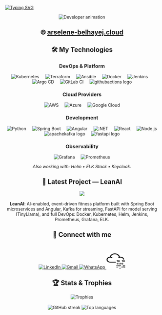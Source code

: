 [![Typing SVG](https://readme-typing-svg.demolab.com?font=Arial&weight=1000&size=50&duration=4500&pause=&multiline=true&width=1000&height=150&lines=%24+whoami;Arselene+Belhayej)](https://git.io/typing-svg)
<br/>
<div align="center">
  <img height="200" src="https://mir-s3-cdn-cf.behance.net/project_modules/source/06f21a161921919.63cd7887d0a70.gif" alt="Developer animation" />
</div>
<h2 align="center">
  🌐&nbsp;<a href="https://arselene-belhayej.cloud" target="_blank" rel="noopener noreferrer"><strong>arselene-belhayej.cloud</strong></a>
</h2>

<h2 align="center">🛠️ My Technologies</h2>
<h3 align="center">DevOps & Platform</h3>
<p align="center">
  <img src="https://cdn.jsdelivr.net/gh/devicons/devicon/icons/kubernetes/kubernetes-plain.svg" height="60" alt="Kubernetes"/>
  <img width="12"/>
  <img src="https://cdn.jsdelivr.net/gh/devicons/devicon/icons/terraform/terraform-original.svg" height="60" alt="Terraform"/>
  <img width="12"/>
  <img src="https://cdn.jsdelivr.net/gh/devicons/devicon/icons/ansible/ansible-original.svg" height="60" alt="Ansible"/>
  <img width="12"/>
  <img src="https://cdn.jsdelivr.net/gh/devicons/devicon/icons/docker/docker-original.svg" height="60" alt="Docker"/>
  <img width="12"/>
  <img src="https://cdn.jsdelivr.net/gh/devicons/devicon/icons/jenkins/jenkins-original.svg" height="60" alt="Jenkins"/>
  <img width="12"/>
  <img src="https://cdn.jsdelivr.net/gh/devicons/devicon/icons/argocd/argocd-original.svg" height="60" alt="Argo CD"/>
  <img width="12"/>
  <img src="https://cdn.jsdelivr.net/gh/devicons/devicon/icons/gitlab/gitlab-original.svg" height="60" alt="GitLab CI"/>
  <img width="12"/>
  <img src="https://skillicons.dev/icons?i=githubactions" height="60" alt="githubactions logo" />
</p>

<!-- Cloud -->
<h3 align="center">Cloud Providers</h3>
<p align="center">
  <img src="https://skillicons.dev/icons?i=aws" height="60" alt="AWS"/>
  <img width="12"/>
  <img src="https://cdn.jsdelivr.net/gh/devicons/devicon/icons/azure/azure-original.svg" height="60" alt="Azure"/>
  <img width="12"/>
  <img src="https://cdn.jsdelivr.net/gh/devicons/devicon/icons/googlecloud/googlecloud-original.svg" height="60" alt="Google Cloud"/>
</p>

<!-- Development -->
<h3 align="center">Development</h3>
<p align="center">
  <img src="https://skillicons.dev/icons?i=py" height="60" alt="Python"/>
  <img width="12"/>
  <img src="https://cdn.jsdelivr.net/gh/devicons/devicon/icons/spring/spring-original.svg" height="60" alt="Spring Boot"/>
  <img width="12"/>
  <img src="https://cdn.jsdelivr.net/gh/devicons/devicon/icons/angularjs/angularjs-original.svg" height="60" alt="Angular"/>
  <img width="12"/>
  <img src="https://cdn.jsdelivr.net/gh/devicons/devicon/icons/dot-net/dot-net-original.svg" height="60" alt=".NET"/>
  <img width="12"/>
  <img src="https://cdn.jsdelivr.net/gh/devicons/devicon/icons/react/react-original.svg" height="60" alt="React"/>
  <img width="12"/>
  <img src="https://cdn.jsdelivr.net/gh/devicons/devicon/icons/nodejs/nodejs-plain-wordmark.svg" height="60" alt="Node.js"/>
  <img width="12" />
  <img src="https://skillicons.dev/icons?i=kafka" height="60" alt="apachekafka logo"  />
  <img width="12" />
  <img src="https://cdn.jsdelivr.net/gh/devicons/devicon/icons/fastapi/fastapi-original.svg" height="60" alt="fastapi logo"  />
  <img width="12" />
</p>

<h3 align="center">Observability</h3>
<p align="center">
  <img src="https://cdn.jsdelivr.net/gh/devicons/devicon/icons/grafana/grafana-original.svg" height="60" alt="Grafana"/>
  <img width="12"/>
  <img src="https://cdn.jsdelivr.net/gh/devicons/devicon/icons/prometheus/prometheus-original.svg" height="60" alt="Prometheus"/>
</p>

<p align="center">
  <i>Also working with: Helm • ELK Stack • Keycloak.</i>
</p>

<h2 align="center">🚀 Latest Project — LeanAI</h2>

<p align="center">
  <a href="https://ibb.co/JRrZ6FDR"><img src="https://i.ibb.co/8DPkv41D/cover.jpg" target="_blank">
  </a>
</p>

<p align="center">
  <b>LeanAI</b>: AI-enabled, event-driven fitness platform built with Spring Boot microservices and Angular, Kafka for streaming, FastAPI for model serving (TinyLlama), and full DevOps: Docker, Kubernetes, Helm, Jenkins, Prometheus, Grafana, ELK.
</p>
<h2 align="center">🤝 Connect with me</h2>
<br/>
<p align="center">
  <a href="https://linkedin.com/in/arselenebelhayej" target="_blank" title="LinkedIn">
    <img src="https://raw.githubusercontent.com/maurodesouza/profile-readme-generator/master/src/assets/icons/social/linkedin/default.svg" width="62" height="50" alt="LinkedIn"/>
  </a>
  <a href="mailto:arselenebelhayej1@gmail.com" target="_blank" title="Email">
    <img src="https://raw.githubusercontent.com/maurodesouza/profile-readme-generator/master/src/assets/icons/social/gmail/default.svg" width="62" height="50" alt="Gmail"/>
  </a>
  <a href="https://wa.me/21692558898" target="_blank" title="WhatsApp">
    <img src="https://raw.githubusercontent.com/maurodesouza/profile-readme-generator/master/src/assets/icons/social/whatsapp/default.svg" width="62" height="50" alt="WhatsApp"/>
  </a>
   <a href="https://tryhackme.com/p/ArseleneBelhayej" target="_blank">
    <img src="https://raw.githubusercontent.com/maurodesouza/profile-readme-generator/master/src/assets/icons/social/tryhackme/default.svg" width="62" height="50" alt="tryhackme logo"  />
  </a>
</p>

<h2 align="center">🏆 Stats & Trophies</h2>
<!-- ======================== -->
<div align="center">
  
  <img src="https://github-profile-trophy.vercel.app?username=ArsaleneBelhayej&theme=dark_lover&column=-1&row=1&margin-w=8&margin-h=8&no-bg=false&no-frame=false&order=4" height="250" alt="Trophies"/>
</div>
<br/>
<div align="center">
  <img src="https://streak-stats.demolab.com?user=ArsaleneBelhayej&locale=en&mode=daily&theme=merko&hide_border=false&border_radius=5&order=3" height="150" alt="GitHub streak"/>   
  <img src="https://github-readme-stats.vercel.app/api/top-langs?username=ArsaleneBelhayej&locale=en&hide_title=false&layout=compact&card_width=320&langs_count=5&theme=merko&hide_border=false" height="150" alt="Top languages"/>
</div>
<br/>

